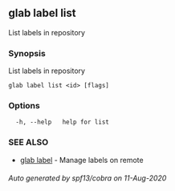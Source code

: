 ## glab label list

List labels in repository

### Synopsis

List labels in repository

```
glab label list <id> [flags]
```

### Options

```
  -h, --help   help for list
```

### SEE ALSO

* [glab label](glab_label.md)	 - Manage labels on remote

###### Auto generated by spf13/cobra on 11-Aug-2020
